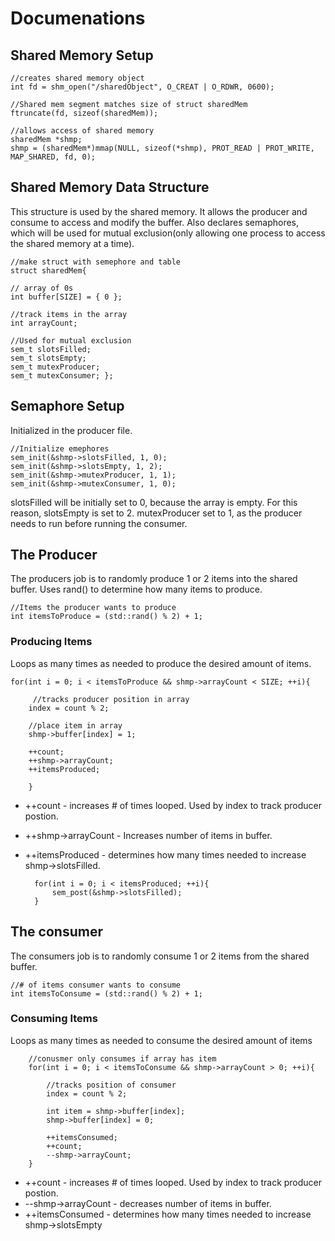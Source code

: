 # Documenations

## Shared Memory Setup

    //creates shared memory object
    int fd = shm_open("/sharedObject", O_CREAT | O_RDWR, 0600);

    //Shared mem segment matches size of struct sharedMem
    ftruncate(fd, sizeof(sharedMem));

    //allows access of shared memory
    sharedMem *shmp;
    shmp = (sharedMem*)mmap(NULL, sizeof(*shmp), PROT_READ | PROT_WRITE, MAP_SHARED, fd, 0);

## Shared Memory Data Structure
This structure is used by the shared memory. It allows the producer and consume to access and modify the buffer. Also declares semaphores, which will be used for mutual exclusion(only allowing one process to access the shared memory at a time).

    //make struct with semephore and table
    struct sharedMem{

    // array of 0s
    int buffer[SIZE] = { 0 }; 

    //track items in the array
    int arrayCount;

    //Used for mutual exclusion
    sem_t slotsFilled;
    sem_t slotsEmpty;
    sem_t mutexProducer;
    sem_t mutexConsumer; };

## Semaphore Setup
Initialized in the producer file.

    //Initialize emephores
    sem_init(&shmp->slotsFilled, 1, 0);
    sem_init(&shmp->slotsEmpty, 1, 2);
    sem_init(&shmp->mutexProducer, 1, 1);
    sem_init(&shmp->mutexConsumer, 1, 0);
    
slotsFilled will be initially set to 0, because the array is empty. For this reason, slotsEmpty is set to 2.
mutexProducer set to 1, as the producer needs to run before running the consumer.

## The Producer
The producers job is to randomly produce 1 or 2 items into the shared buffer.
Uses rand() to determine how many items to produce.

    //Items the producer wants to produce
    int itemsToProduce = (std::rand() % 2) + 1;

### Producing Items
Loops as many times as needed to produce the desired amount of items.

    for(int i = 0; i < itemsToProduce && shmp->arrayCount < SIZE; ++i){

         //tracks producer position in array
        index = count % 2;
            
        //place item in array
        shmp->buffer[index] = 1;

        ++count;
        ++shmp->arrayCount;
        ++itemsProduced;

        }

* ++count - increases # of times looped. Used by index to track producer postion.
* ++shmp->arrayCount - Increases number of items in buffer.
* ++itemsProduced - determines how many times needed to increase shmp->slotsFilled.
  
        for(int i = 0; i < itemsProduced; ++i){
            sem_post(&shmp->slotsFilled); 
        }

## The consumer
The consumers job is to randomly consume 1 or 2 items from the shared buffer. 

    //# of items consumer wants to consume
    int itemsToConsume = (std::rand() % 2) + 1;

### Consuming Items
Loops as many times as needed to consume the desired amount of items

        //conusmer only consumes if array has item
        for(int i = 0; i < itemsToConsume && shmp->arrayCount > 0; ++i){

            //tracks position of consumer
            index = count % 2;

            int item = shmp->buffer[index];
            shmp->buffer[index] = 0;

            ++itemsConsumed;
            ++count;
            --shmp->arrayCount;
        }
* ++count - increases # of times looped. Used by index to track producer postion.
* --shmp->arrayCount - decreases number of items in buffer.
* ++itemsConsumed - determines how many times needed to increase shmp->slotsEmpty





